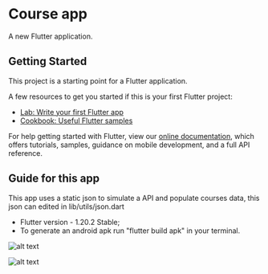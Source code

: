 # Course app

A new Flutter application.

## Getting Started

This project is a starting point for a Flutter application.

A few resources to get you started if this is your first Flutter project:

* [Lab: Write your first Flutter app](https://flutter.dev/docs/get-started/codelab)
* [Cookbook: Useful Flutter samples](https://flutter.dev/docs/cookbook)

For help getting started with Flutter, view our
[online documentation](https://flutter.dev/docs), which offers tutorials, 
samples, guidance on mobile development, and a full API reference.

## Guide for this app

This app uses a static json to simulate a API and populate courses data, this json can edited in lib/utils/json.dart

* Flutter version - 1.20.2 Stable; 
* To generate an android apk run "flutter build apk" in your terminal.

![alt text](https://raw.githubusercontent.com/rodrigorafaeldamaceno/courses_app/master/assets/readme/list.jpeg)

![alt text](https://raw.githubusercontent.com/rodrigorafaeldamaceno/courses_app/master/assets/readme/details.jpeg)
